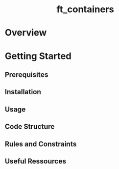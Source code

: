 
<h1 align="center">ft_containers</h1>

# Overview

# Getting Started

## Prerequisites

## Installation

## Usage

## Code Structure

## Rules and Constraints

## Useful Ressources
